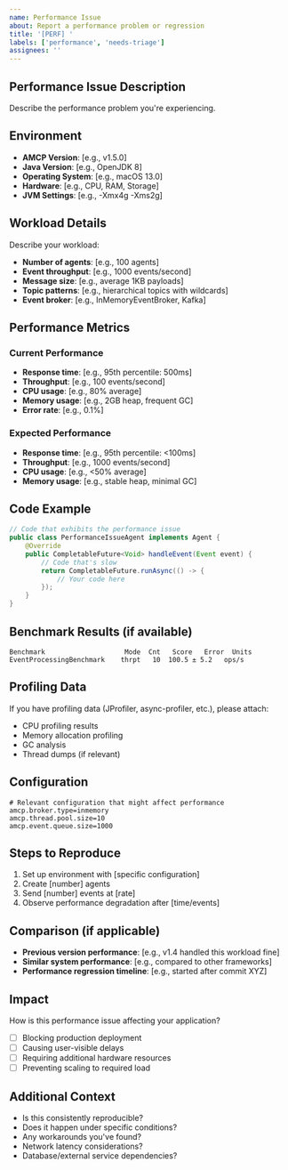 ```yaml
---
name: Performance Issue
about: Report a performance problem or regression
title: '[PERF] '
labels: ['performance', 'needs-triage']
assignees: ''
---
```


## Performance Issue Description
Describe the performance problem you're experiencing.

## Environment
- **AMCP Version**: [e.g., v1.5.0]
- **Java Version**: [e.g., OpenJDK 8]
- **Operating System**: [e.g., macOS 13.0]
- **Hardware**: [e.g., CPU, RAM, Storage]
- **JVM Settings**: [e.g., -Xmx4g -Xms2g]

## Workload Details
Describe your workload:
- **Number of agents**: [e.g., 100 agents]
- **Event throughput**: [e.g., 1000 events/second]
- **Message size**: [e.g., average 1KB payloads]
- **Topic patterns**: [e.g., hierarchical topics with wildcards]
- **Event broker**: [e.g., InMemoryEventBroker, Kafka]

## Performance Metrics
### Current Performance
- **Response time**: [e.g., 95th percentile: 500ms]
- **Throughput**: [e.g., 100 events/second]
- **CPU usage**: [e.g., 80% average]
- **Memory usage**: [e.g., 2GB heap, frequent GC]
- **Error rate**: [e.g., 0.1%]

### Expected Performance
- **Response time**: [e.g., 95th percentile: <100ms]
- **Throughput**: [e.g., 1000 events/second]
- **CPU usage**: [e.g., <50% average]
- **Memory usage**: [e.g., stable heap, minimal GC]

## Code Example
```java
// Code that exhibits the performance issue
public class PerformanceIssueAgent implements Agent {
    @Override
    public CompletableFuture<Void> handleEvent(Event event) {
        // Code that's slow
        return CompletableFuture.runAsync(() -> {
            // Your code here
        });
    }
}
```

## Benchmark Results (if available)
```
Benchmark                    Mode  Cnt   Score   Error  Units
EventProcessingBenchmark    thrpt   10  100.5 ± 5.2   ops/s
```

## Profiling Data
If you have profiling data (JProfiler, async-profiler, etc.), please attach:
- CPU profiling results
- Memory allocation profiling
- GC analysis
- Thread dumps (if relevant)

## Configuration
```properties
# Relevant configuration that might affect performance
amcp.broker.type=inmemory
amcp.thread.pool.size=10
amcp.event.queue.size=1000
```

## Steps to Reproduce
1. Set up environment with [specific configuration]
2. Create [number] agents
3. Send [number] events at [rate]
4. Observe performance degradation after [time/events]

## Comparison (if applicable)
- **Previous version performance**: [e.g., v1.4 handled this workload fine]
- **Similar system performance**: [e.g., compared to other frameworks]
- **Performance regression timeline**: [e.g., started after commit XYZ]

## Impact
How is this performance issue affecting your application?
- [ ] Blocking production deployment
- [ ] Causing user-visible delays
- [ ] Requiring additional hardware resources
- [ ] Preventing scaling to required load

## Additional Context
- Is this consistently reproducible?
- Does it happen under specific conditions?
- Any workarounds you've found?
- Network latency considerations?
- Database/external service dependencies?